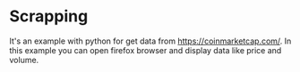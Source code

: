 # Scrapping
It's an example with python for get data from https://coinmarketcap.com/.
In this example you can open firefox browser and display data like price and volume.
